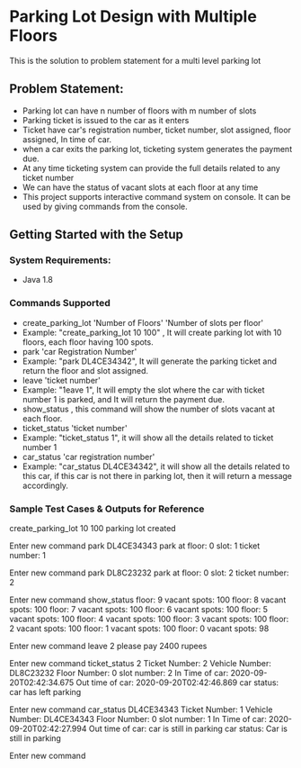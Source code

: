 # Parking Lot Design with Multiple Floors 

This is the solution to problem statement for a multi level parking lot

## Problem Statement:

- Parking lot can have n number of floors with m number of slots
- Parking ticket is issued to the car as it enters
- Ticket have car's registration number, ticket number, slot assigned, floor assigned, In time of car.
- when a car exits the parking lot, ticketing system generates the payment due.
- At any time ticketing system can provide the full details related to any ticket number
- We can have the status of vacant slots at each floor at any time
- This project supports interactive command system on console. It can be used by giving commands from the console.


## Getting Started with the Setup

### System Requirements:
- Java 1.8

### Commands Supported
- create_parking_lot 'Number of Floors' 'Number of slots per floor'
- Example: "create_parking_lot 10 100" , It will create parking lot with 10 floors, each floor having 100 spots.
- park 'car Registration Number'
- Example: "park DL4CE34342", It will generate the parking ticket and return the floor and slot assigned.
- leave 'ticket number'
- Example: "1eave 1", It will empty the slot where the car with ticket number 1 is parked, and It will return the payment due.
- show_status , this command will show the number of slots vacant at each floor.
- ticket_status 'ticket number'
- Example: "ticket_status 1", it will show all the details related to ticket number 1
- car_status 'car registration number'
- Example: "car_status DL4CE34342", it will show all the details related to this car, if this car is not there in parking lot, then it will return a message accordingly.

### Sample Test Cases & Outputs for Reference

create_parking_lot 10 100
parking lot created

Enter new command
park DL4CE34343
park at floor: 0  slot:  1  ticket number:  1

Enter new command
park DL8C23232
park at floor: 0  slot:  2  ticket number:  2

Enter new command
show_status
floor: 9 vacant spots: 100
floor: 8 vacant spots: 100
floor: 7 vacant spots: 100
floor: 6 vacant spots: 100
floor: 5 vacant spots: 100
floor: 4 vacant spots: 100
floor: 3 vacant spots: 100
floor: 2 vacant spots: 100
floor: 1 vacant spots: 100
floor: 0 vacant spots: 98


Enter new command
leave 2
please pay 2400 rupees

Enter new command
ticket_status 2
Ticket Number: 2
 Vehicle Number: DL8C23232
 Floor Number: 0
 slot number: 2
 In Time of car: 2020-09-20T02:42:34.675
 Out time of car: 2020-09-20T02:42:46.869
 car status: car has left parking

Enter new command
car_status DL4CE34343
Ticket Number: 1
 Vehicle Number: DL4CE34343
 Floor Number: 0
 slot number: 1
 In Time of car: 2020-09-20T02:42:27.994
 Out time of car: car is still in parking
 car status: Car is still in parking

Enter new command

			

